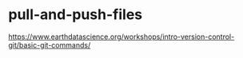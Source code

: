 # pull-and-push-files

https://www.earthdatascience.org/workshops/intro-version-control-git/basic-git-commands/
